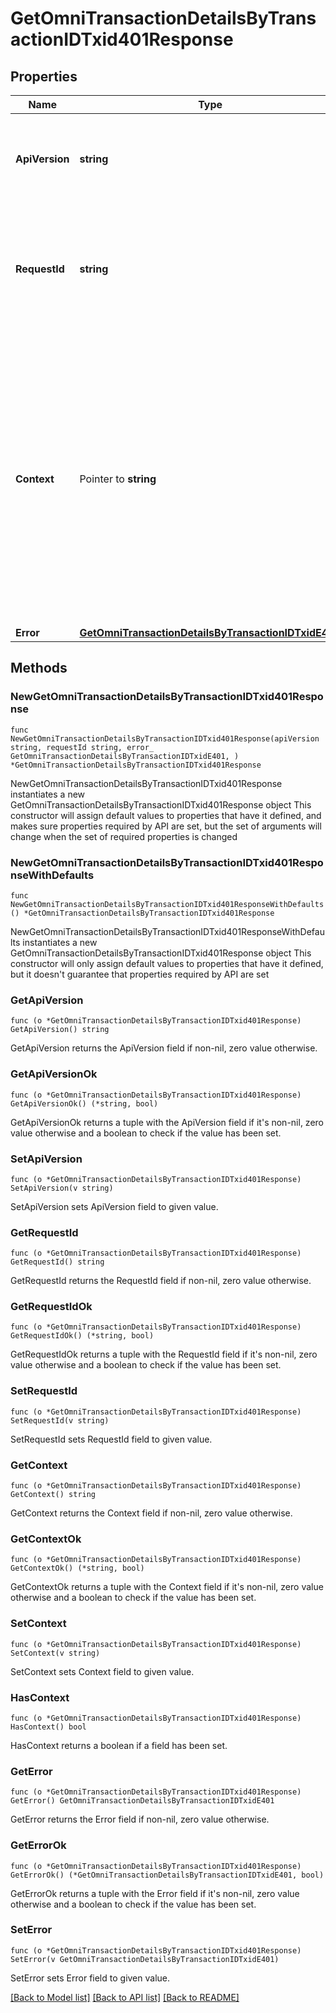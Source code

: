 # GetOmniTransactionDetailsByTransactionIDTxid401Response

## Properties

Name | Type | Description | Notes
------------ | ------------- | ------------- | -------------
**ApiVersion** | **string** | Specifies the version of the API that incorporates this endpoint. | 
**RequestId** | **string** | Defines the ID of the request. The &#x60;requestId&#x60; is generated by Crypto APIs and it&#39;s unique for every request. | 
**Context** | Pointer to **string** | In batch situations the user can use the context to correlate responses with requests. This property is present regardless of whether the response was successful or returned as an error. &#x60;context&#x60; is specified by the user. | [optional] 
**Error** | [**GetOmniTransactionDetailsByTransactionIDTxidE401**](GetOmniTransactionDetailsByTransactionIDTxidE401.md) |  | 

## Methods

### NewGetOmniTransactionDetailsByTransactionIDTxid401Response

`func NewGetOmniTransactionDetailsByTransactionIDTxid401Response(apiVersion string, requestId string, error_ GetOmniTransactionDetailsByTransactionIDTxidE401, ) *GetOmniTransactionDetailsByTransactionIDTxid401Response`

NewGetOmniTransactionDetailsByTransactionIDTxid401Response instantiates a new GetOmniTransactionDetailsByTransactionIDTxid401Response object
This constructor will assign default values to properties that have it defined,
and makes sure properties required by API are set, but the set of arguments
will change when the set of required properties is changed

### NewGetOmniTransactionDetailsByTransactionIDTxid401ResponseWithDefaults

`func NewGetOmniTransactionDetailsByTransactionIDTxid401ResponseWithDefaults() *GetOmniTransactionDetailsByTransactionIDTxid401Response`

NewGetOmniTransactionDetailsByTransactionIDTxid401ResponseWithDefaults instantiates a new GetOmniTransactionDetailsByTransactionIDTxid401Response object
This constructor will only assign default values to properties that have it defined,
but it doesn't guarantee that properties required by API are set

### GetApiVersion

`func (o *GetOmniTransactionDetailsByTransactionIDTxid401Response) GetApiVersion() string`

GetApiVersion returns the ApiVersion field if non-nil, zero value otherwise.

### GetApiVersionOk

`func (o *GetOmniTransactionDetailsByTransactionIDTxid401Response) GetApiVersionOk() (*string, bool)`

GetApiVersionOk returns a tuple with the ApiVersion field if it's non-nil, zero value otherwise
and a boolean to check if the value has been set.

### SetApiVersion

`func (o *GetOmniTransactionDetailsByTransactionIDTxid401Response) SetApiVersion(v string)`

SetApiVersion sets ApiVersion field to given value.


### GetRequestId

`func (o *GetOmniTransactionDetailsByTransactionIDTxid401Response) GetRequestId() string`

GetRequestId returns the RequestId field if non-nil, zero value otherwise.

### GetRequestIdOk

`func (o *GetOmniTransactionDetailsByTransactionIDTxid401Response) GetRequestIdOk() (*string, bool)`

GetRequestIdOk returns a tuple with the RequestId field if it's non-nil, zero value otherwise
and a boolean to check if the value has been set.

### SetRequestId

`func (o *GetOmniTransactionDetailsByTransactionIDTxid401Response) SetRequestId(v string)`

SetRequestId sets RequestId field to given value.


### GetContext

`func (o *GetOmniTransactionDetailsByTransactionIDTxid401Response) GetContext() string`

GetContext returns the Context field if non-nil, zero value otherwise.

### GetContextOk

`func (o *GetOmniTransactionDetailsByTransactionIDTxid401Response) GetContextOk() (*string, bool)`

GetContextOk returns a tuple with the Context field if it's non-nil, zero value otherwise
and a boolean to check if the value has been set.

### SetContext

`func (o *GetOmniTransactionDetailsByTransactionIDTxid401Response) SetContext(v string)`

SetContext sets Context field to given value.

### HasContext

`func (o *GetOmniTransactionDetailsByTransactionIDTxid401Response) HasContext() bool`

HasContext returns a boolean if a field has been set.

### GetError

`func (o *GetOmniTransactionDetailsByTransactionIDTxid401Response) GetError() GetOmniTransactionDetailsByTransactionIDTxidE401`

GetError returns the Error field if non-nil, zero value otherwise.

### GetErrorOk

`func (o *GetOmniTransactionDetailsByTransactionIDTxid401Response) GetErrorOk() (*GetOmniTransactionDetailsByTransactionIDTxidE401, bool)`

GetErrorOk returns a tuple with the Error field if it's non-nil, zero value otherwise
and a boolean to check if the value has been set.

### SetError

`func (o *GetOmniTransactionDetailsByTransactionIDTxid401Response) SetError(v GetOmniTransactionDetailsByTransactionIDTxidE401)`

SetError sets Error field to given value.



[[Back to Model list]](../README.md#documentation-for-models) [[Back to API list]](../README.md#documentation-for-api-endpoints) [[Back to README]](../README.md)


